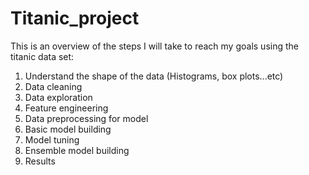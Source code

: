 # Titanic_project

This is an overview of the steps I will take to reach my goals using the titanic data set:
1. Understand the shape of the data (Histograms, box plots...etc)
2. Data cleaning
3. Data exploration
4. Feature engineering
5. Data preprocessing for model
6. Basic model building
7. Model tuning
8. Ensemble model building
9. Results
